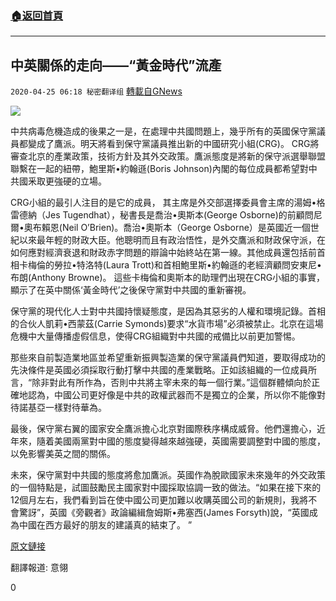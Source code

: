 ###  [:house:返回首頁](https://github.com/ourhimalayas/txt)
---

## 中英關係的走向——“黃金時代”流產
`2020-04-25 06:18 秘密翻译组` [轉載自GNews](https://gnews.org/zh-hant/184101/)

![](https://s3.amazonaws.com/gnews-media-offload/wp-content/uploads/2020/04/25061234/1-216.jpg)

中共病毒危機造成的後果之一是，在處理中共國問題上，幾乎所有的英國保守黨議員都變成了鷹派。明天將看到保守黨議員推出新的中國研究小組(CRG)。 CRG將審查北京的產業政策，技術方針及其外交政策。鷹派態度是將新的保守派選舉聯盟聯繫在一起的紐帶，鮑里斯•約翰遜(Boris Johnson)內閣的每位成員都希望對中共國釆取更強硬的立場。

CRG小組的最引人注目的是它的成員， 其主席是外交部選擇委員會主席的湯姆•格雷德納（Jes Tugendhat），秘書長是喬治•奧斯本(George Osborne)的前顧問尼爾•奧布賴恩(Neil O’Brien)。喬治•奧斯本（George Osborne）是英國近一個世紀以來最年輕的財政大臣。他聰明而且有政治悟性，是外交鷹派和財政保守派，在如何應對經濟衰退和財政赤字問題的辯論中始終站在第一線。其他成員還包括前首相卡梅倫的勞拉•特洛特(Laura Trott)和首相鮑里斯•約翰遜的老經濟顧問安東尼•布朗(Anthony Browne)。 這些卡梅倫和奧斯本的助理們出現在CRG小組的事實，顯示了在英中關係‘黃金時代’之後保守黨對中共國的重新審視。

保守黨的現代化人士對中共國持懷疑態度，是因為其惡劣的人權和環境記錄。首相的合伙人凱莉•西蒙茲(Carrie Symonds)要求“水貨市場”必須被禁止。北京在這場危機中大量傳播虛假信息，使得CRG組織對中共國的戒備比以前更加警惕。

那些來自前製造業地區並希望重新振興製造業的保守黨議員們知道，要取得成功的先決條件是英國必須採取行動打擊中共國的產業戰略。正如該組織的一位成員所言，“除非對此有所作為，否則中共將主宰未來的每一個行業。”這個群體傾向於正確地認為，中國公司更好像是中共的政權武器而不是獨立的企業，所以你不能像對待諾基亞一樣對待華為。

最後，保守黨右翼的國家安全鷹派擔心北京對國際秩序構成威脅。他們還擔心，近年來，隨着美國兩黨對中國的態度變得越來越強硬，英國需要調整對中國的態度，以免影響美英之間的關係。

未來，保守黨對中共國的態度將愈加鷹派。英國作為脫歐國家未來幾年的外交政策的一個特點是，試圖鼓勵民主國家對中國採取協調一致的做法。“如果在接下來的12個月左右，我們看到旨在使中國公司更加難以收購英國公司的新規則，我將不會驚訝”，英國《旁觀者》政論編緝詹姆斯•弗塞西(James Forsyth)說，“英國成為中國在西方最好的朋友的建議真的結束了。 ”

[原文鏈接](https://www.spectator.co.uk/article/britain-s-bid-to-become-china-s-best-friend-in-the-west-is-over)

翻譯報道: 意翎

0
